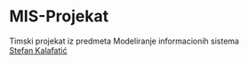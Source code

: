 # MIS-Projekat
Timski projekat iz predmeta Modeliranje informacionih sistema  
[Stefan Kalafatić](https://github.com/Stefan131136)
